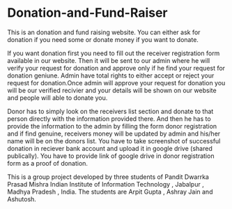 # Donation-and-Fund-Raiser

This is an donation and fund raising website. You can either ask for donation if you need some or donate money if you want to donate.

If you want donation first you need to fill out the receiver registration form available in our website. Then it will be sent to our admin where he will verify your request for donation and approve only if he find your request for donation geniune. Admin have total rights to either accept or reject your request for donation.Once admin will approve your request for donation you will be our verified recivier and your details will be shown on our website and people will able to donate you.

Donor has to simply look on the receivers list section and donate to that person directly with the information provided there. And then he has to provide the information to the admin by filling the form donor registration and if find genuine, receivers money will be updated by admin and his/her name will be on the donors list. You have to take screenshot of successful donation in reciever bank account and upload it in google drive (shared publically). You have to provide link of google drive in donor registration form as a proof of donation.

This is a group project developed by three students of Pandit Dwarrka Prasad Mishra Indian Institute of Information Technology , Jabalpur , Madhya Pradesh , India. The students are Arpit Gupta  , Ashray Jain  and Ashutosh.
